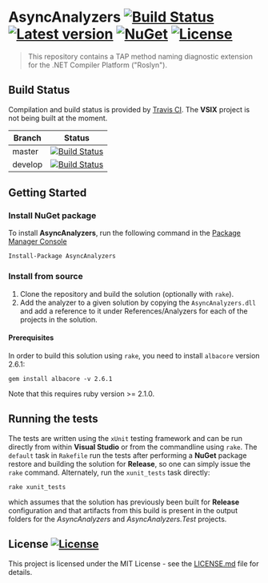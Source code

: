 # AsyncAnalyzers [![Build Status](https://travis-ci.org/holthe/AsyncAnalyzers.svg?branch=master)](https://travis-ci.org/holthe/AsyncAnalyzers) [![Latest version](https://img.shields.io/nuget/v/AsyncAnalyzers.svg)](https://www.nuget.org/packages/AsyncAnalyzers) [![NuGet](https://img.shields.io/nuget/dt/AsyncAnalyzers.svg)](https://www.nuget.org/packages/AsyncAnalyzers) [![License](http://img.shields.io/:license-MIT-red.svg)](LICENSE.md)
> This repository contains a TAP method naming diagnostic extension for the .NET Compiler Platform ("Roslyn").

## Build Status

Compilation and build status is provided by [Travis CI](https://travis-ci.org). The **VSIX** project is not being built at the moment.

Branch|Status
---|---
master|[![Build Status](https://travis-ci.org/holthe/AsyncAnalyzers.svg?branch=master)](https://travis-ci.org/holthe/AsyncAnalyzers)
develop|[![Build Status](https://travis-ci.org/holthe/AsyncAnalyzers.svg?branch=develop)](https://travis-ci.org/holthe/AsyncAnalyzers)

## Getting Started

### Install NuGet package

To install **AsyncAnalyzers**, run the following command in the [Package Manager Console](https://docs.nuget.org/docs/start-here/using-the-package-manager-console)
```
Install-Package AsyncAnalyzers
```

### Install from source

1. Clone the repository and build the solution (optionally with `rake`).
2. Add the analyzer to a given solution by copying the `AsyncAnalyzers.dll` and add a reference to it under References/Analyzers for each of the projects in the solution.

#### Prerequisites

In order to build this solution using `rake`, you need to install `albacore` version 2.6.1:
```
gem install albacore -v 2.6.1
```

Note that this requires ruby version >= 2.1.0.

## Running the tests

The tests are written using the `xUnit` testing framework and can be run directly from within **Visual Studio** or from the commandline using `rake`. The `default` task in `Rakefile` run the tests after performing a **NuGet** package restore and building the solution for **Release**, so one can simply issue the `rake` command. Alternately, run the `xunit_tests` task directly:
```
rake xunit_tests
```

which assumes that the solution has previously been built for **Release** configuration and that artifacts from this build is present in the output folders for the _AsyncAnalyzers_ and _AsyncAnalyzers.Test_ projects.

## License [![License](http://img.shields.io/:license-MIT-red.svg)](LICENSE.md)

This project is licensed under the MIT License - see the [LICENSE.md](LICENSE.md) file for details.
